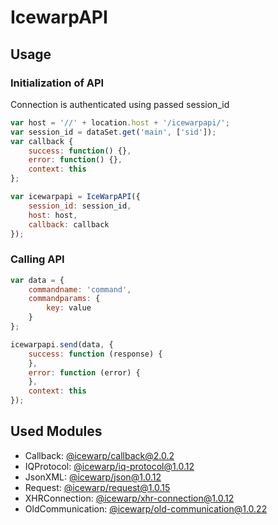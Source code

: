 # IcewarpAPI

## Usage

### Initialization of API
Connection is authenticated using passed session_id

```javascript
var host = '//' + location.host + '/icewarpapi/';
var session_id = dataSet.get('main', ['sid']);
var callback {
	success: function() {},
	error: function() {},
	context: this
};

var icewarpapi = IceWarpAPI({
	session_id: session_id,
	host: host,
	callback: callback
});
```

### Calling API

```javascript
var data = {
	commandname: 'command',
	commandparams: {
		key: value
	}
};

icewarpapi.send(data, {
	success: function (response) {
	},
	error: function (error) {
	},
	context: this
});
```

## Used Modules

* Callback: [@icewarp/callback@2.0.2](http://dkframework.doc/#callback/2.0.2)  
* IQProtocol: [@icewarp/iq-protocol@1.0.12](http://dkframework.doc/#iq-protocol/1.0.12)  
* JsonXML: [@icewarp/json@1.0.12](http://dkframework.doc/#json-xml/1.0.12)  
* Request: [@icewarp/request@1.0.15](http://dkframework.doc/#request/1.0.15)  
* XHRConnection: [@icewarp/xhr-connection@1.0.12](http://dkframework.doc/#xhr-connection/1.0.12)  
* OldCommunication: [@icewarp/old-communication@1.0.22](http://dkframework.doc/#old-communication/1.0.22)  
